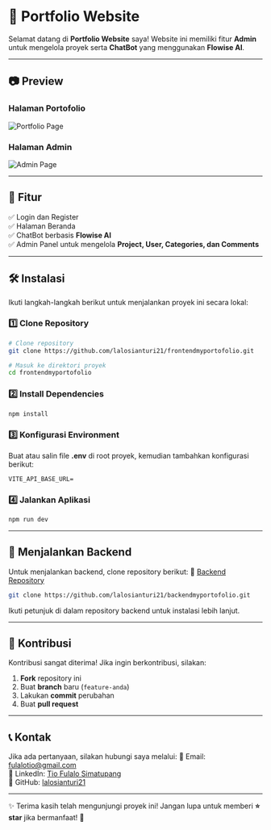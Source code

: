 # 📌 Portfolio Website

Selamat datang di **Portfolio Website** saya! Website ini memiliki fitur **Admin** untuk mengelola proyek serta **ChatBot** yang menggunakan **Flowise AI**.

---

## 📷 Preview

### Halaman Portofolio
![Portfolio Page](https://github.com/user-attachments/assets/2e02cead-d034-4b97-a44a-6f37fc1ace89)

### Halaman Admin
![Admin Page](https://github.com/user-attachments/assets/4c96fc0f-114e-42f0-ae1f-a7ffa143123f)

---

## 🚀 Fitur
✅ Login dan Register <br>
✅ Halaman Beranda <br>
✅ ChatBot berbasis **Flowise AI** <br>
✅ Admin Panel untuk mengelola **Project, User, Categories, dan Comments**

---

## 🛠 Instalasi

Ikuti langkah-langkah berikut untuk menjalankan proyek ini secara lokal:

### 1️⃣ Clone Repository
```bash
# Clone repository
git clone https://github.com/lalosianturi21/frontendmyportofolio.git

# Masuk ke direktori proyek
cd frontendmyportofolio
```

### 2️⃣ Install Dependencies
```bash
npm install
```

### 3️⃣ Konfigurasi Environment
Buat atau salin file **.env** di root proyek, kemudian tambahkan konfigurasi berikut:
```env
VITE_API_BASE_URL=
```

### 4️⃣ Jalankan Aplikasi
```bash
npm run dev
```

---

## 🔧 Menjalankan Backend
Untuk menjalankan backend, clone repository berikut:
🔗 [Backend Repository](https://github.com/lalosianturi21/backendmyportofolio.git)
```bash
git clone https://github.com/lalosianturi21/backendmyportofolio.git
```
Ikuti petunjuk di dalam repository backend untuk instalasi lebih lanjut.

---

## 🤝 Kontribusi
Kontribusi sangat diterima! Jika ingin berkontribusi, silakan:
1. **Fork** repository ini
2. Buat **branch** baru (`feature-anda`)
3. Lakukan **commit** perubahan
4. Buat **pull request**

---

## 📞 Kontak
Jika ada pertanyaan, silakan hubungi saya melalui:
📧 Email: [fulalotio@gmail.com](mailto:fulalotio@gmail.com)  
💼 LinkedIn: [Tio Fulalo Simatupang](https://www.linkedin.com/in/tio-fulalo-simatupang-5b9547210)  
🐙 GitHub: [lalosianturi21](https://github.com/lalosianturi21)  

---

✨ Terima kasih telah mengunjungi proyek ini! Jangan lupa untuk memberi **⭐ star** jika bermanfaat! 🚀

